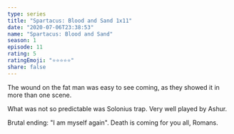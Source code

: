 ```yaml
--- 
type: series 
title: "Spartacus: Blood and Sand 1x11" 
date: "2020-07-06T23:38:53" 
name: "Spartacus: Blood and Sand" 
season: 1 
episode: 11 
rating: 5 
ratingEmoji: "⭐️⭐️⭐️⭐️⭐️" 
share: false 
---
```


The wound on the fat man was easy to see coming, as they showed it in more than one scene.

What was not so predictable was Solonius trap. Very well played by Ashur.

Brutal ending: "I am myself again". Death is coming for you all, Romans.

